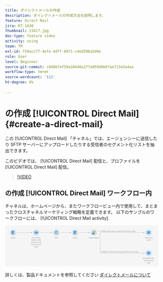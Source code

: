 ```yaml
---
title: ダイレクトメールの作成
description: ダイレクトメールの作成方法を説明します。
feature: Direct Mail
jira: KT-1430
thumbnail: 23417.jpg
doc-type: feature video
activity: using
team: TM
exl-id: f54acc7f-4efe-4d7f-89f1-c4ed596a5d9e
role: User
level: Beginner
source-git-commit: c84867ef59a10448a377a959d0b67ae71343a4aa
workflow-type: tm+mt
source-wordcount: '111'
ht-degree: 0%

---
```


# の作成 [!UICONTROL Direct Mail] {#create-a-direct-mail}

この [!UICONTROL Direct Mail] 「チャネル」では、エージェンシーに送信したり SFTP サーバーにアップロードしたりする受信者のセグメント化リストを抽出できます。

このビデオでは、 [!UICONTROL Direct Mail] 配信と、プロファイルを [!UICONTROL Direct Mail] 配信。

>[!VIDEO](https://video.tv.adobe.com/v/23417?quality=12&learn=on)

## の作成 [!UICONTROL Direct Mail] ワークフロー内

チャネルは、ホームページから、またワークフロービュー内で使用して、まとまったクロスチャネルマーケティング戦略を定義できます。 以下のサンプルのワークフローには、 [!UICONTROL Direct Mail activity].

![ワークフロー画像](/help/assets/direct_mail_examplewf.png)

詳しくは、製品ドキュメントを参照してください [ダイレクトメールについて](https://experienceleague.adobe.com/docs/campaign-standard/using/communication-channels/direct-mail/about-direct-mail.html)
